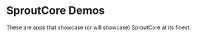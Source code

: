 SproutCore Demos
================

These are apps that showcase (or will showcase) SproutCore at its finest.
